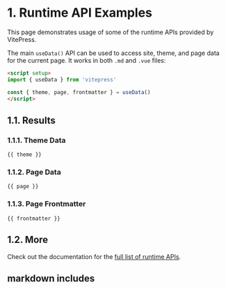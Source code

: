# 1. Runtime API Examples

This page demonstrates usage of some of the runtime APIs provided by VitePress.

The main `useData()` API can be used to access site, theme, and page data for the current page. It works in both `.md` and `.vue` files:

```md
<script setup>
import { useData } from 'vitepress'

const { theme, page, frontmatter } = useData()
</script>
```

<script setup>
import { useData } from 'vitepress'
import Dailog from './Dailog.vue'

const { site, theme, page, frontmatter } = useData()
</script>

<Dailog />

## 1.1. Results

### 1.1.1. Theme Data

```json-vue
{{ theme }}
```

### 1.1.2. Page Data

```json-vue
{{ page }}
```

### 1.1.3. Page Frontmatter

```json-vue
{{ frontmatter }}
```

## 1.2. More

Check out the documentation for the [full list of runtime APIs](https://vitepress.dev/reference/runtime-api#usedata).

## markdown includes

<!--@include: ./markdown.md-->

<!--@include: https://github.com/GroupOfStar/mini-compiler/blob/master/README.md?plain=1-->
